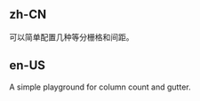 ## zh-CN

可以简单配置几种等分栅格和间距。

## en-US

A simple playground for column count and gutter.

<style>
#components-grid-demo-playground [class~='ant-col'] {
  background: transparent;
  border: 0;
}
#components-grid-demo-playground [class~='ant-col'] > div {
  height: 120px;
  font-size: 14px;
  line-height: 120px;
  background: #0092ff;
  border-radius: 4px;
}
#components-grid-demo-playground pre {
  padding: 8px 16px;
  font-size: 13px;
  background: #f9f9f9;
  border-radius: 6px;
}
#components-grid-demo-playground pre.demo-code {
  direction: ltr;
}
#components-grid-demo-playground .ant-col {
  padding: 0;
}
</style>

<style>
[data-theme="dark"] #components-grid-demo-playground [class~='ant-col'] > div {
  background: #028ac8;
}
</style>

